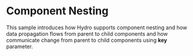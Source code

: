 # Component Nesting 

This sample introduces how Hydro supports component nesting and how data propagation flows from parent to child components and how communicate change from parent to child components using **key** parameter.